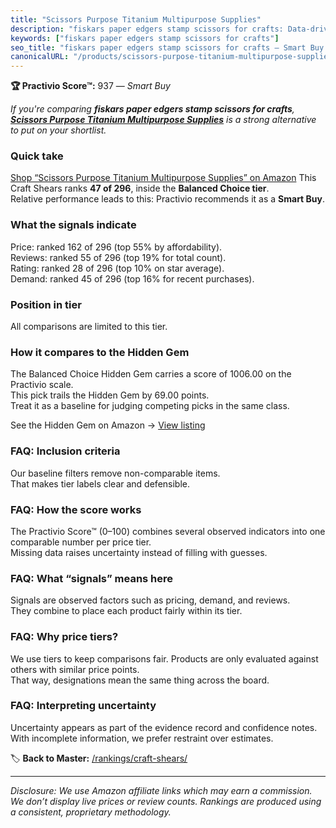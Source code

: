 ```yaml
---
title: "Scissors Purpose Titanium Multipurpose Supplies"
description: "fiskars paper edgers stamp scissors for crafts: Data-driven within Balanced Choice ranking using the Practivio Score™. Positioned by quality, value, demand, fi…"
keywords: ["fiskars paper edgers stamp scissors for crafts"]
seo_title: "fiskars paper edgers stamp scissors for crafts — Smart Buy Balanced Choice (2025)"
canonicalURL: "/products/scissors-purpose-titanium-multipurpose-supplies-B09CNDS733/"
---
```


**🏆 Practivio Score™:** 937 — _Smart Buy_


*If you're comparing **fiskars paper edgers stamp scissors for crafts**, **[Scissors Purpose Titanium Multipurpose Supplies](https://www.amazon.com/dp/B09CNDS733?tag=practivio-20)** is a strong alternative to put on your shortlist.*
### Quick take
[Shop “Scissors Purpose Titanium Multipurpose Supplies” on Amazon](https://www.amazon.com/dp/B09CNDS733?tag=practivio-20)
This Craft Shears ranks **47 of 296**, inside the **Balanced Choice tier**.  
Relative performance leads to this: Practivio recommends it as a **Smart Buy**.

### What the signals indicate
Price: ranked 162 of 296 (top 55% by affordability).  
Reviews: ranked 55 of 296 (top 19% for total count).  
Rating: ranked 28 of 296 (top 10% on star average).  
Demand: ranked 45 of 296 (top 16% for recent purchases).

### Position in tier
All comparisons are limited to this tier.

### How it compares to the Hidden Gem
The Balanced Choice Hidden Gem carries a score of 1006.00 on the Practivio scale.  
This pick trails the Hidden Gem by 69.00 points.  
Treat it as a baseline for judging competing picks in the same class.  

See the Hidden Gem on Amazon → [View listing](https://www.amazon.com/dp/B08FLKHG8J?tag=practivio-20)

### FAQ: Inclusion criteria
Our baseline filters remove non-comparable items.  
That makes tier labels clear and defensible.

### FAQ: How the score works
The Practivio Score™ (0–100) combines several observed indicators into one comparable number per price tier.  
Missing data raises uncertainty instead of filling with guesses.

### FAQ: What “signals” means here
Signals are observed factors such as pricing, demand, and reviews.  
They combine to place each product fairly within its tier.

### FAQ: Why price tiers?
We use tiers to keep comparisons fair. Products are only evaluated against others with similar price points.  
That way, designations mean the same thing across the board.

### FAQ: Interpreting uncertainty
Uncertainty appears as part of the evidence record and confidence notes.  
With incomplete information, we prefer restraint over estimates.


🏷️ **Back to Master:** [/rankings/craft-shears/](/rankings/craft-shears/)

---
_Disclosure: We use Amazon affiliate links which may earn a commission. We don’t display live prices or review counts. Rankings are produced using a consistent, proprietary methodology._

